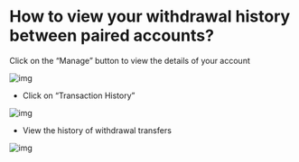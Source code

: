 # How to view your withdrawal history between paired accounts?

Click on the “Manage” button to view the details of your account

![img](https://lh5.googleusercontent.com/sU3RmN-wo6gCR3R9Jn9fyMLay06DhbNiv_UHbkoBcSqaOTsJh4mZl00Hm8ARnNOXJnv7He2Is9rgSuuHhbpjPS-QAk5G-S7n_S-n5AcBrUqIsPI3vz3sd1hqf932zWhO5j5CUtdo)

* Click on “Transaction History”

![img](https://lh6.googleusercontent.com/w7JJIrAKw6714k4OMlkTDAzg7HumiUFxNpMBhq0xJ6QiI0wYsRXpceXutTEvsgfYn_eubl4WnWGq4JKEuYHPMkX4ZZpevSfAws6CdHzh6XzwqxJtsN5QZMNbhspvKTgHWhoDKaPh)

* View the history of withdrawal transfers

![img](https://lh6.googleusercontent.com/hy1rG61OS64mT9jjlHPjY2iiEq-qb5B5gn3BDF-033_zJhV8ITZzT0GLvU7DX0IP4HGiU5ANQbWkyui-u6XEnQTlHN4lQM3x9iAofvcbHSy_uzdcT1JGKsLt6iLotgUVr-beyZM5)

